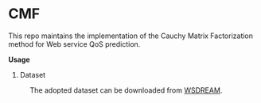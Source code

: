 # CMF

This repo maintains the implementation of the Cauchy Matrix Factorization method for Web service QoS prediction.

**Usage**
1. Dataset

  &nbsp;&nbsp; &nbsp; &nbsp; &nbsp; &nbsp; The adopted dataset can be downloaded from [WSDREAM](https://github.com/wsdream/wsdream-dataset).
